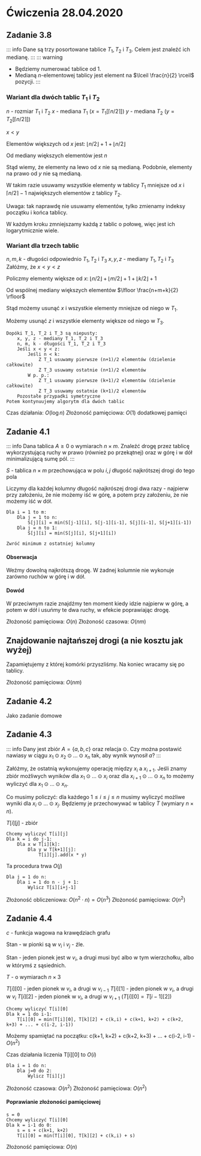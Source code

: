 # Ćwiczenia 28.04.2020

## Zadanie  3.8
::: info
Dane są trzy posortowane tablice $T_1, T_2$ i $T_3$. Celem jest znaleźć ich medianę.
:::
::: warning
- Będziemy numerować tablice od 1.
- Medianą $n$-elementowej tablicy jest element na $\lceil \frac{n}{2} \rceil$ pozycji.
:::

### Wariant dla dwóch tablic $T_1$ i $T_2$

$n$ - rozmiar $T_1$ i $T_2$
$x$ - mediana $T_1$ ($x = T_1[\lceil n/2 \rceil]$)
$y$ - mediana $T_2$ ($y = T_2[\lceil n/2 \rceil]$)

$x < y$

Elementów większych od $x$ jest: $\lfloor n/2 \rfloor + 1 + \lfloor n/2 \rfloor$ 

Od mediany większych elementów jest $n$

Stąd wiemy, że elementy na lewo od $x$ nie są medianą.
Podobnie, elementy na prawo od $y$ nie są medianą.

W takim razie usuwamy wszystkie elementy w tablicy $T_1$ mniejsze od $x$ i $\lceil n/2 \rceil - 1$ największych elementów z tablicy $T_2$.

Uwaga: tak naprawdę nie usuwamy elementów, tylko zmienamy indeksy początku i końca tablicy.

W każdym kroku zmniejszamy każdą z tablic o połowę, więc jest ich logarytmicznie wiele.

### Wariant dla trzech tablic

$n, m, k$ - długości odpowiednio $T_1, T_2$ i $T_3$
$x, y, z$ - mediany $T_1, T_2$ i $T_3$
Załóżmy, że $x < y < z$

Policzmy elementy większe od $x$:
$\lfloor n/2 \rfloor + \lfloor m/2 \rfloor + 1 + \lfloor k/2 \rfloor + 1$

Od wspólnej mediany większych elementów $\lfloor \frac{n+m+k}{2} \rfloor$

Stąd możemy usunąć $x$ i wszystkie elementy mniejsze od niego w $T_1$.

Możemy usunąć $z$ i wszystkie elementy większe od niego w $T_3$.


```
Dopóki T_1, T_2 i T_3 są niepusty:
    x, y, z - mediany T_1, T_2 i T_3
    n, m, k - długości T_1, T_2 i T_3
    Jeśli x < y < z:
        Jeśli n < k:
            Z T_1 usuwamy pierwsze (n+1)/2 elementów (dzielenie całkowite)
            Z T_3 usuwamy ostatnie (n+1)/2 elementów
        W p. p.:
            Z T_1 usuwamy pierwsze (k+1)/2 elementów (dzielenie całkowite)
            Z T_3 usuwamy ostatnie (k+1)/2 elementów
    Pozostałe przypadki symetryczne
Potem kontynuujemy algorytm dla dwóch tablic
```

Czas działania: $O(\log n)$
Złożoność pamięciowa: $O(1)$ dodatkowej pamięci

## Zadanie 4.1
::: info
Dana tablica $A \geq 0$ o wymiarach $n \times m$. Znaleźć drogę przez tablicę wykorzystującą ruchy w prawo (również po przekątnej) oraz w górę i w dół minimalizującą sumę pól.
:::

$S$ - tablica $n \times m$ przechowująca w polu $i, j$ długość najkrótszej drogi do tego pola

Liczymy dla każdej kolumny długość najkrószej drogi dwa razy - najpierw przy założeniu, że nie możemy iść w górę, a potem przy założeniu, że nie możemy iść w dół.

```
Dla i = 1 to m:
    Dla j = 1 to n:
        S[j][i] = min(S[j-1][i], S[j-1][i-1], S[j][i-1], S[j+1][i-1])
    Dla j = n to 1:
        S[j][i] = min(S[j][i], S[j+1][i])

Zwróć minimum z ostatniej kolumny
```

#### Obserwacja
Weźmy dowolną najkrótszą drogę. W żadnej kolumnie nie wykonuje zarówno ruchów w górę i w dół.
#### Dowód
W przeciwnym razie znajdźmy ten moment kiedy idzie najpierw w górę, a potem w dół i usuńmy te dwa ruchy, w efekcie poprawiając drogę.

Złożoność pamięciowa: $O(n)$
Złożoność czasowa: $O(nm)$

## Znajdowanie najtańszej drogi (a nie kosztu jak wyżej)
Zapamiętujemy z której komórki przyszliśmy. Na koniec wracamy się po tablicy.

Złożoność pamięciowa: $O(nm)$

## Zadanie 4.2
Jako zadanie domowe

## Zadanie 4.3
::: info
Dany jest zbiór $A = \{a, b, c\}$ oraz relacja $\odot$. Czy można postawić nawiasy w ciągu $x_1 \odot x_2 \odot \dots \odot x_n$ tak, aby wynik wynosił $a$?
:::

Załóżmy, że ostatnią wykonujemy operację między $x_i$ a $x_{i+1}$. Jeśli znamy zbiór możliwych wyników dla $x_1 \odot \dots \odot x_i$ oraz dla $x_{i+1} \odot \dots \odot x_n$ to możemy wyliczyć dla $x_1 \odot \dots \odot x_n$.

Co musimy policzyć: dla każdego $1 \leq i \leq j \leq n$ musimy wyliczyć możliwe wyniki dla $x_i \odot \dots \odot x_j$. Będziemy je przechowywać w tablicy $T$ (wymiary $n\times n$).

$T[i][j]$ - zbiór

```
Chcemy wyliczyć T[i][j]
Dla k = i do j-1:
    Dla x w T[i][k]:
        Dla y w T[k+1][j]:
            T[i][j].add(x * y)
```
Ta procedura trwa $O(j)$

```
Dla j = 1 do n:
    Dla i = 1 do n - j + 1:
        Wylicz T[i][i+j-1]
```

Złożoność obliczeniowa: $O(n^2 \cdot n ) = O(n^3)$
Złożoność pamięciowa: $O(n^2)$

## Zadanie 4.4

$c$ - funkcja wagowa na krawędziach grafu

Stan - w pionki są w $v_i$ i $v_j$ - źle.

Stan - jeden pionek jest w $v_i$, a drugi musi być albo w tym wierzchołku, albo w którymś z sąsiednich.

$T$ - o wymiarach $n \times 3$

$T[i][0]$ - jeden pionek w $v_i$, a drugi w $v_{i-1}$
$T[i][1]$ - jeden pionek w $v_i$, a drugi w $v_{i}$
$T[i][2]$ - jeden pionek w $v_i$, a drugi w $v_{i+1}$
($T[i][0] = T[i-1][2]$)

```
Chcemy wyliczyć T[i][0]
Dla k = 1 do i-1:
    T[i][0] = min(T[i][0], T[k][2] + c(k,i) + c(k+1, k+2) + c(k+2, k+3) + ... + c(i-2, i-1))
```

Możemy spamiętać na początku: c(k+1, k+2) + c(k+2, k+3) + ... + c(i-2, i-1) - $O(n^2)$

Czas działania liczenia T[i][0] to $O(i)$

```
Dla i = 1 do n:
    Dla j=0 do 2:
        Wylicz T[i][j]
```

Złożoność czasowa: $O(n^2)$
Złożoność pamięciowa: $O(n^2)$

#### Poprawianie złożoności pamięciowej

```
s = 0
Chcemy wyliczyć T[i][0]
Dla k = i-1 do 0:
    s = s + c(k+1, k+2)
    T[i][0] = min(T[i][0], T[k][2] + c(k,i) + s)
```

Złożoność pamięciowa: $O(n)$